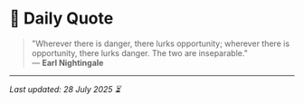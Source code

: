 # 📜 Daily Quote

> "Wherever there is danger, there lurks opportunity; wherever there is opportunity, there lurks danger. The two are inseparable."  
> — **Earl Nightingale**

---

_Last updated: 28 July 2025 ⏳_
